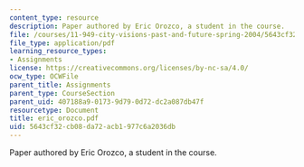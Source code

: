 ```yaml
---
content_type: resource
description: Paper authored by Eric Orozco, a student in the course.
file: /courses/11-949-city-visions-past-and-future-spring-2004/5643cf32cb08da72acb1977c6a2036db_eric_orozco.pdf
file_type: application/pdf
learning_resource_types:
- Assignments
license: https://creativecommons.org/licenses/by-nc-sa/4.0/
ocw_type: OCWFile
parent_title: Assignments
parent_type: CourseSection
parent_uid: 407188a9-0173-9d79-0d72-dc2a087db47f
resourcetype: Document
title: eric_orozco.pdf
uid: 5643cf32-cb08-da72-acb1-977c6a2036db
---
```

Paper authored by Eric Orozco, a student in the course.
